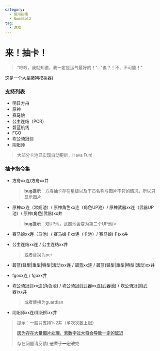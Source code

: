 ```yaml
---
category:
  - 使用指南
  - NoneBot2
tag:
  - 游戏
---
```


# 来！抽卡！

> "哼哼，我就知道，我一定是运气最好的！"..."诶？！不、不可能！"

这是一个~~大型赌狗模拟器(~~

### 支持列表

+ 明日方舟
+ 原神
+ 赛马娘
+ 公主连结（PCR）
+ 碧蓝航线
+ FGO
+ 坎公骑冠剑
+ 阴阳师

> 大部分卡池已实现自动更新，Hava Fun!



### 抽卡指令集

+ 方舟xx连/方舟xx井

  > **bug提示**：方舟抽卡存在星级以及干员名称与图片不符的情况，所以只显示图片

+ 原神xx连（常规池）/ 原神角色xx连（角色UP池）/ 原神武器xx连（武器UP池）/ 原神(角色|武器)xx井

  > **bug提示**：双UP池，武器池会变为第二个UP池(×

+ 赛马娘xx连（马池）/ 赛马娘卡xx连（卡池）/ 赛马娘(卡)xx井

+ 公主连结xx连 / 公主连结xx井

  > 或者替换为pcr

+ 碧蓝(轻型|重型|特型|活动)xx连 / 碧蓝xx连 / 碧蓝(轻型|重型|特型|活动)xx井

+ fgoxx连 / fgoxx井

+ 坎公骑冠剑xx连(角色池) / 坎公骑冠剑武器xx连(武器池) / 坎公骑冠剑(武器)xx井

  > 或者替换为guardian

+ 阴阳师xx连/阴阳师xx井



> 提示：一般只支持1~2井（单次次数上限）
>
> **<u>因为存在大量图片处理，若数字过大将会导致一定的延迟</u>**
>
> 存在问题请反馈( ~~这辈子一定改完~~